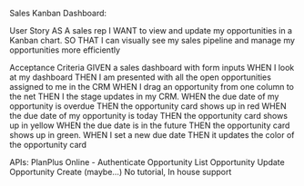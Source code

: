 Sales Kanban Dashboard: 

User Story
AS A sales rep
I WANT to view and update my opportunities in a Kanban chart. 
SO THAT I can visually see my sales pipeline and manage my opportunities more efficiently

Acceptance Criteria
GIVEN a sales dashboard with form inputs
WHEN I look at my dashboard
THEN I am presented with all the open opportunities assigned to me in the CRM
WHEN I drag an opportunity from one column to the net
THEN I the stage updates in my CRM.
WHEN the due date of my opportunity is overdue
THEN the opportunity card shows up in red
WHEN the due date of my opportunity is today
THEN the opportunity card shows up in yellow
WHEN the due date is in the future
THEN the opportunity card shows up in green.
WHEN I set a new due date 
THEN it updates the color of the opportunity card

APIs:
PlanPlus Online - 
Authenticate
Opportunity List
Opportunity Update
Opportunity Create (maybe…) 
No tutorial, In house support